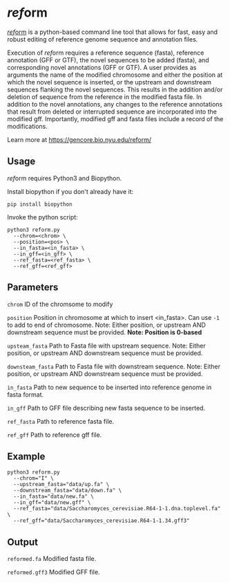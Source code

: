 # <i>ref</i>orm

[*ref*orm](https://gencore.bio.nyu.edu/reform/) is a python-based command line tool that allows for fast, easy and robust editing of reference genome sequence and annotation files.

Execution of *ref*orm requires a reference sequence (fasta), reference annotation (GFF or GTF), the novel sequences to be added (fasta), and corresponding novel annotations (GFF or GTF). A user provides as arguments the name of the modified chromosome and either the position at which the novel sequence is inserted, or the upstream and downstream sequences flanking the novel sequences. This results in the addition and/or deletion of sequence from the reference in the modified fasta file. In addition to the novel annotations, any changes to the reference annotations that result from deleted or interrupted sequence are incorporated into the modified gff.  Importantly, modified gff and fasta files include a record of the modifications.

Learn more at https://gencore.bio.nyu.edu/reform/

## Usage

*ref*orm requires Python3 and Biopython. 

Install biopython if you don't already have it:

`pip install biopython`

Invoke the python script:

```
python3 reform.py 
  --chrom=<chrom> \
  --position=<pos> \ 
  --in_fasta=<in_fasta> \
  --in_gff=<in_gff> \
  --ref_fasta=<ref_fasta> \
  --ref_gff=<ref_gff>
```

## Parameters

`chrom` ID of the chromsome to modify

`position` Position in chromosome at which to insert <in_fasta>. Can use `-1` to add to end of chromosome. Note: Either position, or upstream AND downstream sequence must be provided. **Note: Position is 0-based**

`upsteam_fasta` Path to Fasta file with upstream sequence. Note: Either position, or upstream AND downstream sequence must be provided.

`downsteam_fasta` Path to Fasta file with downstream sequence. Note: Either position, or upstream AND downstream sequence must be provided.

`in_fasta` Path to new sequence to be inserted into reference genome in fasta format.

`in_gff` Path to GFF file describing new fasta sequence to be inserted.

`ref_fasta` Path to reference fasta file.

`ref_gff` Path to reference gff file.

## Example

```
python3 reform.py 
  --chrom="I" \
  --upstream_fasta="data/up.fa" \
  --downstream_fasta="data/down.fa" \
  --in_fasta="data/new.fa" \
  --in_gff="data/new.gff" \
  --ref_fasta="data/Saccharomyces_cerevisiae.R64-1-1.dna.toplevel.fa" \
  --ref_gff="data/Saccharomyces_cerevisiae.R64-1-1.34.gff3"
```

## Output

`reformed.fa` Modified fasta file.

`reformed.gff3` Modified GFF file.

